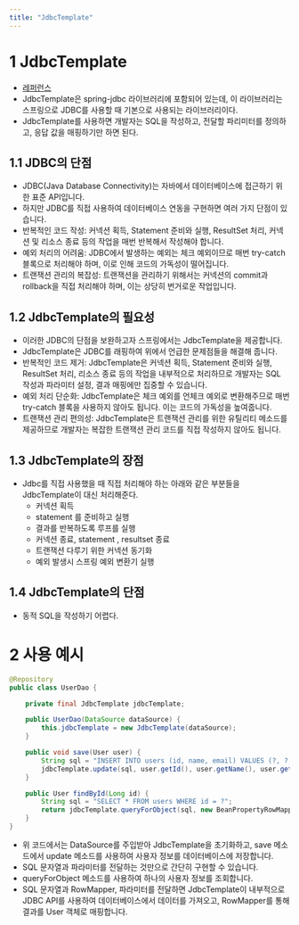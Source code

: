```yaml
---
title: "JdbcTemplate"
---
```


# 1 JdbcTemplate
- [레퍼런스](https://docs.spring.io/spring-framework/reference/data-access/jdbc/core.html#jdbc-JdbcTemplate)
- JdbcTemplate은 spring-jdbc 라이브러리에 포함되어 있는데, 이 라이브러리는 스프링으로 JDBC를 사용할 때 기본으로 사용되는 라이브러리이다.
- JdbcTemplate를 사용하면 개발자는 SQL을 작성하고, 전달할 파리미터를 정의하고, 응답 값을 매핑하기만 하면 된다.

## 1.1 JDBC의 단점
- JDBC(Java Database Connectivity)는 자바에서 데이터베이스에 접근하기 위한 표준 API입니다.
- 하지만 JDBC를 직접 사용하여 데이터베이스 연동을 구현하면 여러 가지 단점이 있습니다.
- 반복적인 코드 작성: 커넥션 획득, Statement 준비와 실행, ResultSet 처리, 커넥션 및 리소스 종료 등의 작업을 매번 반복해서 작성해야 합니다.
- 예외 처리의 어려움: JDBC에서 발생하는 예외는 체크 예외이므로 매번 try-catch 블록으로 처리해야 하며, 이로 인해 코드의 가독성이 떨어집니다.
- 트랜잭션 관리의 복잡성: 트랜잭션을 관리하기 위해서는 커넥션의 commit과 rollback을 직접 처리해야 하며, 이는 상당히 번거로운 작업입니다.

## 1.2 JdbcTemplate의 필요성
- 이러한 JDBC의 단점을 보완하고자 스프링에서는 JdbcTemplate을 제공합니다.
- JdbcTemplate은 JDBC를 래핑하여 위에서 언급한 문제점들을 해결해 줍니다.
- 반복적인 코드 제거: JdbcTemplate은 커넥션 획득, Statement 준비와 실행, ResultSet 처리, 리소스 종료 등의 작업을 내부적으로 처리하므로 개발자는 SQL 작성과 파라미터 설정, 결과 매핑에만 집중할 수 있습니다.
- 예외 처리 단순화: JdbcTemplate은 체크 예외를 언체크 예외로 변환해주므로 매번 try-catch 블록을 사용하지 않아도 됩니다. 이는 코드의 가독성을 높여줍니다.
- 트랜잭션 관리 편의성: JdbcTemplate은 트랜잭션 관리를 위한 유틸리티 메소드를 제공하므로 개발자는 복잡한 트랜잭션 관리 코드를 직접 작성하지 않아도 됩니다.

## 1.3 JdbcTemplate의 장점
- Jdbc를 직접 사용했을 때 직접 처리해야 하는 아래와 같은 부분들을 JdbcTemplate이 대신 처리해준다.
    - 커넥션 획득
    - statement 를 준비하고 실행
    - 결과를 반복하도록 루프를 실행
    - 커넥션 종료, statement , resultset 종료
    - 트랜잭션 다루기 위한 커넥션 동기화
    - 예외 발생시 스프링 예외 변환기 실행

## 1.4 JdbcTemplate의 단점
- 동적 SQL을 작성하기 어렵다.

# 2 사용 예시

```java
@Repository
public class UserDao {

    private final JdbcTemplate jdbcTemplate;

    public UserDao(DataSource dataSource) {
        this.jdbcTemplate = new JdbcTemplate(dataSource);
    }

    public void save(User user) {
        String sql = "INSERT INTO users (id, name, email) VALUES (?, ?, ?)";
        jdbcTemplate.update(sql, user.getId(), user.getName(), user.getEmail());
    }

	public User findById(Long id) {
	    String sql = "SELECT * FROM users WHERE id = ?";
	    return jdbcTemplate.queryForObject(sql, new BeanPropertyRowMapper<>(User.class), id);
	}
}
```
- 위 코드에서는 DataSource를 주입받아 JdbcTemplate을 초기화하고, save 메소드에서 update 메소드를 사용하여 사용자 정보를 데이터베이스에 저장합니다.
- SQL 문자열과 파라미터를 전달하는 것만으로 간단히 구현할 수 있습니다.
- queryForObject 메소드를 사용하여 하나의 사용자 정보를 조회합니다.
- SQL 문자열과 RowMapper, 파라미터를 전달하면 JdbcTemplate이 내부적으로 JDBC API를 사용하여 데이터베이스에서 데이터를 가져오고, RowMapper를 통해 결과를 User 객체로 매핑합니다.